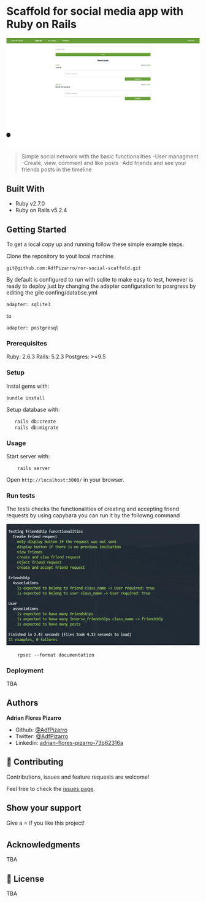 # Scaffold for social media app with Ruby on Rails

![screenshot](./img/img_01.png)

> Simple social network with the basic functionalities
 -User managment
 -Create, view, comment and like posts
 -Add friends and see your friends posts in the timeline

## Built With

- Ruby v2.7.0
- Ruby on Rails v5.2.4
## Getting Started

To get a local copy up and running follow these simple example steps.

Clone the repository to yout local machine

```
git@github.com:AdfPizarro/ror-social-scaffold.git
```
By default is configured to run with sqlite to make easy to test, however
is ready to deploy just by changing the adapter configuration to posrgress
by editing the gile confing/databse.yml

```
adapter: sqlite3
```
 to

```
adapter: postgresql
```

### Prerequisites

Ruby: 2.6.3
Rails: 5.2.3
Postgres: >=9.5

### Setup

Instal gems with:

```
bundle install
```

Setup database with:

```
   rails db:create
   rails db:migrate
```

### Usage

Start server with:

```
    rails server
```

Open `http://localhost:3000/` in your browser.

### Run tests

The tests checks the functionalities of creating and accepting friend requests
by using capybara you can run it by the followng command

![screenshot](./img/img_02.PNG)

```
    rpsec --format documentation
```

### Deployment

TBA

## Authors

 **Adrian Flores Pizarro**

- Github: [@AdfPizarro](https://github.com/AdfPizarro)
- Twitter: [@AdfPizarro](https://twitter.com/adfpizarro)
- Linkedin: [adrian-flores-pizarro-73b62316a](https://www.linkedin.com/in/adrian-flores-pizarro-73b62316a/)

## 🤝 Contributing

Contributions, issues and feature requests are welcome!

Feel free to check the [issues page](issues/).

## Show your support

Give a ⭐️ if you like this project!

## Acknowledgments

TBA

## 📝 License

TBA
